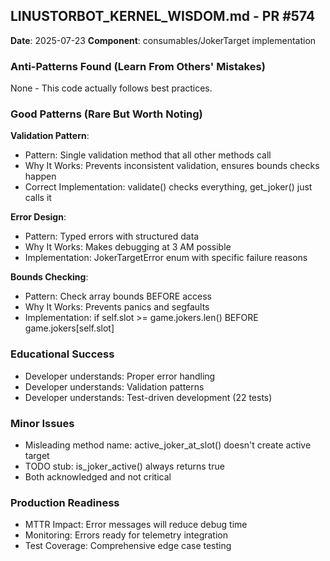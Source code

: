 ## LINUSTORBOT_KERNEL_WISDOM.md - PR #574
**Date**: 2025-07-23
**Component**: consumables/JokerTarget implementation

### Anti-Patterns Found (Learn From Others' Mistakes)
None - This code actually follows best practices.

### Good Patterns (Rare But Worth Noting)
**Validation Pattern**:
- Pattern: Single validation method that all other methods call
- Why It Works: Prevents inconsistent validation, ensures bounds checks happen
- Correct Implementation: validate() checks everything, get_joker() just calls it

**Error Design**:
- Pattern: Typed errors with structured data
- Why It Works: Makes debugging at 3 AM possible
- Implementation: JokerTargetError enum with specific failure reasons

**Bounds Checking**:
- Pattern: Check array bounds BEFORE access
- Why It Works: Prevents panics and segfaults
- Implementation: if self.slot >= game.jokers.len() BEFORE game.jokers[self.slot]

### Educational Success
- Developer understands: Proper error handling
- Developer understands: Validation patterns
- Developer understands: Test-driven development (22 tests)

### Minor Issues
- Misleading method name: active_joker_at_slot() doesn't create active target
- TODO stub: is_joker_active() always returns true
- Both acknowledged and not critical

### Production Readiness
- MTTR Impact: Error messages will reduce debug time
- Monitoring: Errors ready for telemetry integration
- Test Coverage: Comprehensive edge case testing
